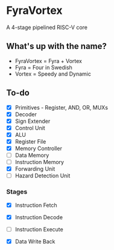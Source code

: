 # FyraVortex

A 4-stage pipelined RISC-V core

## What's up with the name?
- FyraVortex = Fyra + Vortex
- Fyra = Four in Swedish
- Vortex = Speedy and Dynamic 

## To-do
- [x] Primitives - Register, AND, OR, MUXs
- [x] Decoder
- [x] Sign Extender
- [x] Control Unit
- [x] ALU
- [x] Register File
- [x] Memory Controller 
- [ ] Data Memory
- [ ] Instruction Memory
- [x] Forwarding Unit
- [ ] Hazard Detection Unit

### Stages
- [x] Instruction Fetch
- [x] Instruction Decode
- [ ] Instruction Execute
- [x] Data Write Back

